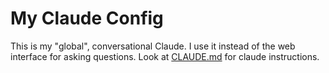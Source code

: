 # My Claude Config

This is my "global", conversational Claude. I use it instead of the web interface for asking questions. Look at [CLAUDE.md](.CLAUDE.md) for claude instructions.